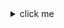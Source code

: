 <details> 
<summary> click me </summary> 

```c
#include <stdio.h>
int main()
{
   // printf() displays the string inside quotation
   printf("Hello, World!");
   return 0;
}
```

</details>

